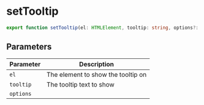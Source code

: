 # setTooltip

```ts
export function setTooltip(el: HTMLElement, tooltip: string, options?: TooltipOptions): void;
```

## Parameters

| Parameter | Description |
|-----------|-------------|
| `el` | The element to show the tooltip on |
| `tooltip` | The tooltip text to show |
| `options` | |
